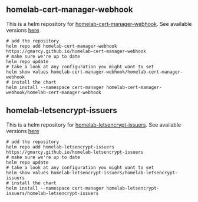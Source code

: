 ## homelab-cert-manager-webhook

This is a helm repository for [homelab-cert-manager-webhook](https://github.com/gmarcy/homelab-cert-manager/tree/main/deploy/homelab-cert-manager-webhook).
See available versions [here](https://github.com/gmarcy/gmarcy.github.io/tree/main/helm-charts)

    # add the repository
    helm repo add homelab-cert-manager-webhook https://gmarcy.github.io/homelab-cert-manager-webhook
    # make sure we're up to date
    helm repo update
    # take a look at any configuration you might want to set
    helm show values homelab-cert-manager-webhook/homelab-cert-manager-webhook
    # install the chart
    helm install --namespace cert-manager homelab-cert-manager-webhook/homelab-cert-manager-webhook

## homelab-letsencrypt-issuers

This is a helm repository for [homelab-letsencrypt-issuers](https://github.com/gmarcy/homelab-cert-manager/tree/main/deploy/homelab-letsencrypt-issuers).
See available versions [here](https://github.com/gmarcy/gmarcy.github.io/tree/main/helm-charts)

    # add the repository
    helm repo add homelab-letsencrypt-issuers https://gmarcy.github.io/homelab-letsencrypt-issuers
    # make sure we're up to date
    helm repo update
    # take a look at any configuration you might want to set
    helm show values homelab-letsencrypt-issuers/homelab-letsencrypt-issuers
    # install the chart
    helm install --namespace cert-manager homelab-letsencrypt-issuers/homelab-letsencrypt-issuers
